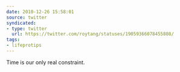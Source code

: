 ```yaml
---
date: 2010-12-26 15:58:01
source: twitter
syndicated:
- type: twitter
  url: https://twitter.com/roytang/statuses/19059366078455808/
tags:
- lifeprotips
---
```


Time is our only real constraint.